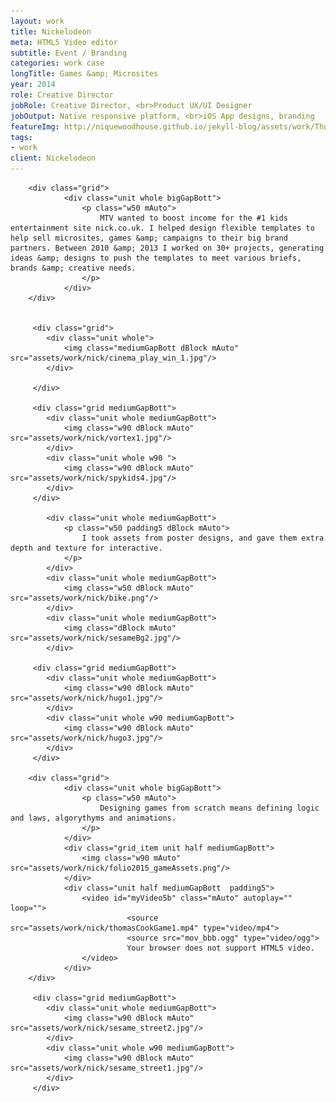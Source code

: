 ```yaml
---
layout: work
title: Nickelodeon
meta: HTML5 Video editor
subtitle: Event / Branding
categories: work case
longTitle: Games &amp; Microsites  
year: 2014
role: Creative Director
jobRole: Creative Director, <br>Product UX/UI Designer
jobOutput: Native responsive platform, <br>iOS App designs, branding
featureImg: http://niquewoodhouse.github.io/jekyll-blog/assets/work/Thumbnail/Nick@2x.png
tags: 
- work
client: Nickelodeon
---
```




<div class="wider">

		<div class="grid">
				<div class="unit whole bigGapBott">
					<p class="w50 mAuto">
						MTV wanted to boost income for the #1 kids entertainment site nick.co.uk. I helped design flexible templates to help sell microsites, games &amp; campaigns to their big brand partners. Between 2010 &amp; 2013 I worked on 30+ projects, generating ideas &amp; designs to push the templates to meet various briefs, brands &amp; creative needs.
					</p>
				</div> 	
		</div>


		 <div class="grid"> 
		 	<div class="unit whole">
		 		<img class="mediumGapBott dBlock mAuto" src="assets/work/nick/cinema_play_win_1.jpg"/> 
		 	</div>

		 </div>

		 <div class="grid mediumGapBott">
		 	<div class="unit whole mediumGapBott">
		 		<img class="w90 dBlock mAuto" src="assets/work/nick/vortex1.jpg"/> 
		 	</div>	
		 	<div class="unit whole w90 ">
		 		<img class="w90 dBlock mAuto" src="assets/work/nick/spykids4.jpg"/> 
		 	</div>	
		 </div> 

		 	<div class="unit whole mediumGapBott">
		 		<p class="w50 padding5 dBlock mAuto">
		 			I took assets from poster designs, and gave them extra depth and texture for interactive.
		 		</p>
		 	</div>	
		 	<div class="unit whole mediumGapBott">
		 		<img class="w50 dBlock mAuto" src="assets/work/nick/bike.png"/> 
		 	</div>		 	
		 	<div class="unit whole mediumGapBott">
		 		<img class="dBlock mAuto" src="assets/work/nick/sesameBg2.jpg"/> 
		 	</div>			 

		 <div class="grid mediumGapBott">
		 	<div class="unit whole mediumGapBott">
		 		<img class="w90 dBlock mAuto" src="assets/work/nick/hugo1.jpg"/> 
		 	</div>	
		 	<div class="unit whole w90 mediumGapBott">
		 		<img class="w90 dBlock mAuto" src="assets/work/nick/hugo3.jpg"/> 
		 	</div>	
		 </div>	

		<div class="grid">
				<div class="unit whole bigGapBott">
					<p class="w50 mAuto">
						Designing games from scratch means defining logic and laws, algorythyms and animations.  
					</p>
				</div> 	
				<div class="grid_item unit half mediumGapBott">
					<img class="w90 mAuto" src="assets/work/nick/folio2015_gameAssets.png"/>	
				</div>
				<div class="unit half mediumGapBott  padding5">
					<video id="myVideo5b" class="mAuto" autoplay="" loop="">
							  <source src="assets/work/nick/thomasCookGame1.mp4" type="video/mp4">
							  <source src="mov_bbb.ogg" type="video/ogg">
							  Your browser does not support HTML5 video.
					</video>		
				</div>
		</div>		 

		 <div class="grid mediumGapBott">
		 	<div class="unit whole mediumGapBott">
		 		<img class="w90 dBlock mAuto" src="assets/work/nick/sesame_street2.jpg"/> 
		 	</div>	
		 	<div class="unit whole w90 mediumGapBott">
		 		<img class="w90 dBlock mAuto" src="assets/work/nick/sesame_street1.jpg"/> 
		 	</div>	
		 </div>	
		 
	
</div>




<!--

		 <div class="grid mediumGapTop bigGapBott">
		      <div class="unit one-quarter">
			        <ul class="blockLi list">
			        	<li>"A beautiful free platform"</li>
			        	<li><a href="https://twitter.com/Tiffy4u/status/560884998828748801" class="default gold" target="_blank">@tiffy</a></li>
			        </ul>
		       </div>
		      <div class="unit one-quarter">
			        <ul class="blockLi list">
			        	<li>"Really easy to use"</li>
			        	<li><a href="https://twitter.com/Tiffy4u/status/560884998828748801" class="gold default" target="_blank">@tiffy</a></li>
			        </ul>
		       </div>			       		      		 	
		      <div class="unit one-quarter">
			        <ul class="blockLi list">
			        	<li>"In awe of the possibilities"</li>
			        	<li><a href="https://twitter.com/showloveworld/status/571021022301954048" class="gold default" target="_blank">@showloveworld</a></li>
			        </ul>	
		       </div>		
		      <div class="unit one-quarter">
			        <ul class="blockLi list">
			        	<li>"Really cool technology"</li>
			        	<li><a href="https://twitter.com/KiraOConnor/status/557991587947368448" class="gold default" target="_blank">@Kira</a></li>
			        </ul>
		       </div>		       	            
		 </div>	 






			<div class="unit half">
				<p class="w80 mAuto smallGapBott">
					"Nique introduced a consistent design language allowing developers to iterate on the core web application at breakneck speeds."
				</p>
				<p class="w80 mAuto">Colin, Product manager</p>			
			</div>	

				 <video class="shadow screeniOSVideo" autoplay loop>
				  <source src="http://niquewoodhouse.github.io/assets/cards3.mp4" type="video/mp4">
				  <source src="mov_bbb.ogg" type="video/ogg">
				  Your browser does not support HTML5 video.
				</video>


	<div class="workWide bigGapTop bigGapBott" style="background-image:url('http://niquewoodhouse.github.io./jekyll-blog/assets/wirewax/clients.png')">
		<div class="wideOverlay "> 
				<div class="grid ghost">
						<div class="unit one-third">
							<h2>Premium users included</h2>
						</div>
						 <div class="unit two-thirds">
								<p class="lead mediumGapBott">	
								</p>
						 </div>							 	
				</div>
		</div>
	</div>	

	<div class="workWide bigGapTop bigGapBott" style="background-image:url('http://niquewoodhouse.github.io/jekyll-blog/assets/wirewax/clients.png')">
		<div class="wideOverlay blackBg09"> 
				<div class="grid ghost">
						<div class="unit one-third">
							<h2>One in a million</h2>
						</div>
						 <div class="unit two-thirds">
								<p class="lead mediumGapBott">
									In a world where a million videos are published every day, Wirewax is a platform that lets anyone make their videos stand out from the crowd.  I've had the priveledge of designing a product trusted by some of the world's most renowned brands.
								</p>
						 </div>							 	
				</div>
		</div>
	</div>	

		 <div class="grid bigGapTop bigGapBott"> 
		 	<div class="unit whole relative">
		 		<h2 class="textCenter">
		 			Design goals
		 		</h2>
		 	</div>
		 </div>		
	
		 <div class="grid"> 
		 	<div class="unit half">
		 		<p class="w80">
		 			The technology of Wirewax is incredibly complex &amp; feature rich.  People use products because they let them do what they came to do, simply.  The more features, the more powerful a product is but without the correct goals in place this can lead to a bloated product that no one can use, simply.  So I questioned each requested feature &amp; how to make it most useful to users.
		 		</p>
		 		<p class="w80">
		 			In lots of these start ups everyone has great ideas but its important, for the end user, these ideas can fit together to make a unified coherent experience.  The best products let users think naturally and conform to us, not the other way around.  
		 		</p>
		 	</div>
		 	<div class="unit half">	 	
		 		<p class="w80">
		 			A lot of tech start ups think talking deeply about the tech helps sell the product but that can backfire.  I try to hide the technology behind a simple human interface. <span class="block pFocus">Show why the product is useful, not how.</span>  That lets people focus on why they logged in in the first place.
		 		</p>
		 	</div>		 	
		 </div>

		<div class="grid bigGapBott bigGapTop">
		      <div class="unit one-third">
		        	<h2>One in a million</h2>
		      </div>
		      <div class="unit two-thirds">
			        <p class="lead mediumGapBott">
			        	In a world where a million videos are published every day, Wirewax is a platform that lets anyone make their videos stand out from the crowd.  I've had the priveledge of designing a product trusted by some of the world's most renowned brands.
			        </p>


			        <img src="{{site.baseurl}}/jekyll-blog/assets/wirewax/logos/wirewaxGroup.svg"/>
			        
		       </div>
		 </div>
-->